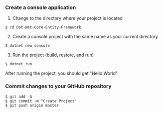 ### Create a console application
1. Change to the directory where your project is located
```console
$ cd Dot-Net-Core-Entity-Framework
```
2. Create a console project with the same name as your current directory
```console
$ dotnet new console
```

3. Run the project (build, restore, and run)
```console
$ dotnet run
```

After running the project, you should get "Hello World"

### Commit changes to your GitHub repository
```console
$ git add -A
$ git commit -m "Create Project"
$ git push origin master
```
